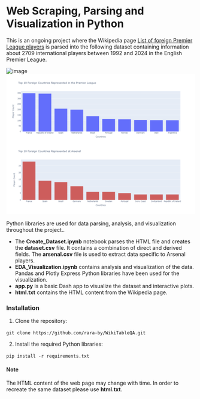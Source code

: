 # Web Scraping, Parsing and Visualization in Python

This is an ongoing project where the Wikipedia page [List of foreign Premier League players](https://en.wikipedia.org/wiki/List_of_foreign_Premier_League_players) is parsed into the following dataset containing information about 2709 international players between 1992 and 2024 in the English Premier League.

![image](https://github.com/rara-by/WikiTableQA/assets/63100531/c4d00815-a4c4-42a9-9b80-5be2d02667f2) ![image](collage1.jpg)


Python libraries are used for data parsing, analysis, and visualization throughout the project..

- The **Create_Dataset.ipynb** notebook parses the HTML file and creates the **dataset.csv** file. It contains a combination of direct and derived fields. The **arsenal.csv** file is used to extract data specific to Arsenal players.
- **EDA_Visualization.ipynb** contains analysis and visualization of the data. Pandas and Plotly Express Python libraries have been used for the visualization.
- **app.py** is a basic Dash app to visualize the dataset and interactive plots.
- **html.txt** contains the HTML content from the Wikipedia page.


### Installation

1. Clone the repository:

`git clone https://github.com/rara-by/WikiTableQA.git`

2. Install the required Python libraries:

`pip install -r requirements.txt`


#### Note
The HTML content of the web page may change with time. In order to recreate the same dataset please use **html.txt**.

